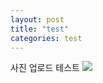 ```yaml
---
layout: post
title: "test"
categories: test
---
```


사진 업로드 테스트
<img src="https://upload.wikimedia.org/wikipedia/commons/thumb/e/ef/Commutative_diagram_for_morphism.svg/1200px-Commutative_diagram_for_morphism.svg.png">